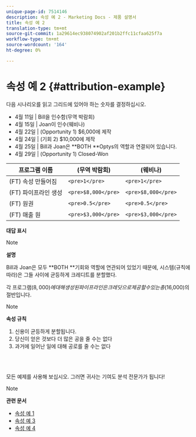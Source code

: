 ```yaml
---
unique-page-id: 7514146
description: 속성 예 2 - Marketing Docs - 제품 설명서
title: 속성 예 2
translation-type: tm+mt
source-git-commit: 1a29614ec938074902af201b2ffc11cfaa625f7a
workflow-type: tm+mt
source-wordcount: '164'
ht-degree: 0%

---
```



# 속성 예 2 {#attribution-example}

다음 시나리오를 읽고 그리드에 있어야 하는 숫자를 결정하십시오.

* 4월 11일 | Bill을 인수함(무역 박람회)
* 4월 15일 | Joan이 인수(웨비나)
* 4월 22일 | (Opportunity 1) $6,000에 제작
* 4월 24일 | (기회 2) $10,000에 제작
* 4월 25일 | Bill과 Joan은 **BOTH **Optys의 역할과 연결되어 있습니다.
* 4월 29일 | (Opportunity 1) Closed-Won

| 프로그램 이름 | (무역 박람회) | (웨비나) |
|---|---|---|
| (FT) 속성 만들어짐 | `<pre>1</pre>` | `<pre>1</pre>` |
| (FT) 파이프라인 생성 | `<pre>$8,000</pre>` | `<pre>$8,000</pre>` |
| (FT) 원권 | `<pre>0.5</pre>` | `<pre>0.5</pre>` |
| (FT) 매출 원 | `<pre>$3,000</pre>` | `<pre>$3,000</pre>` |

**대답 표시**

>[!NOTE]
>
>**설명**
>
>Bill과 Joan은 모두 **BOTH **기회와 역할에 연관되어 있었기 때문에, 시스템(규칙에 따라)은 그들 사이에 균등하게 크레디트를 분할했다.
>
>각 프로그램($8,000)에 대해 생성된 파이프라인은 크레딧으로 제공할 수 있는 총 ($16,000)의 절반입니다.

>[!NOTE]
>
>**속성 규칙**
>
>1. 신용이 균등하게 분할됩니다.
>1. 당신이 얻은 것보다 더 많은 공을 줄 수는 없다
>1. 과거에 일어난 일에 대해 공로를 줄 수는 없다

>



<br> 

모든 예제를 사용해 보십시오. 그러면 귀사는 기여도 분석 전문가가 됩니다!

>[!NOTE]
>
>**관련 문서**
>
>* [속성 예 1](attribution-example-1.md)
>* [속성 예 3](attribution-example-3.md)
>* [속성 예 4](attribution-example-4.md)

